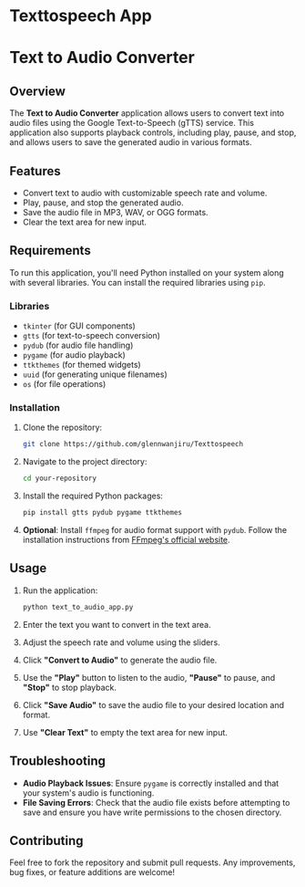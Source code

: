 # Texttospeech App

# Text to Audio Converter

## Overview

The **Text to Audio Converter** application allows users to convert text into audio files using the Google Text-to-Speech (gTTS) service. This application also supports playback controls, including play, pause, and stop, and allows users to save the generated audio in various formats.

## Features

- Convert text to audio with customizable speech rate and volume.
- Play, pause, and stop the generated audio.
- Save the audio file in MP3, WAV, or OGG formats.
- Clear the text area for new input.

## Requirements

To run this application, you'll need Python installed on your system along with several libraries. You can install the required libraries using `pip`. 

### Libraries

- `tkinter` (for GUI components)
- `gtts` (for text-to-speech conversion)
- `pydub` (for audio file handling)
- `pygame` (for audio playback)
- `ttkthemes` (for themed widgets)
- `uuid` (for generating unique filenames)
- `os` (for file operations)

### Installation

1. Clone the repository:

    ```sh
    git clone https://github.com/glennwanjiru/Texttospeech
    ```

2. Navigate to the project directory:

    ```sh
    cd your-repository
    ```

3. Install the required Python packages:

    ```sh
    pip install gtts pydub pygame ttkthemes
    ```

4. **Optional**: Install `ffmpeg` for audio format support with `pydub`. Follow the installation instructions from [FFmpeg's official website](https://ffmpeg.org/download.html).

## Usage

1. Run the application:

    ```sh
    python text_to_audio_app.py
    ```

2. Enter the text you want to convert in the text area.

3. Adjust the speech rate and volume using the sliders.

4. Click **"Convert to Audio"** to generate the audio file.

5. Use the **"Play"** button to listen to the audio, **"Pause"** to pause, and **"Stop"** to stop playback.

6. Click **"Save Audio"** to save the audio file to your desired location and format.

7. Use **"Clear Text"** to empty the text area for new input.

## Troubleshooting

- **Audio Playback Issues**: Ensure `pygame` is correctly installed and that your system's audio is functioning.
- **File Saving Errors**: Check that the audio file exists before attempting to save and ensure you have write permissions to the chosen directory.



## Contributing

Feel free to fork the repository and submit pull requests. Any improvements, bug fixes, or feature additions are welcome!


